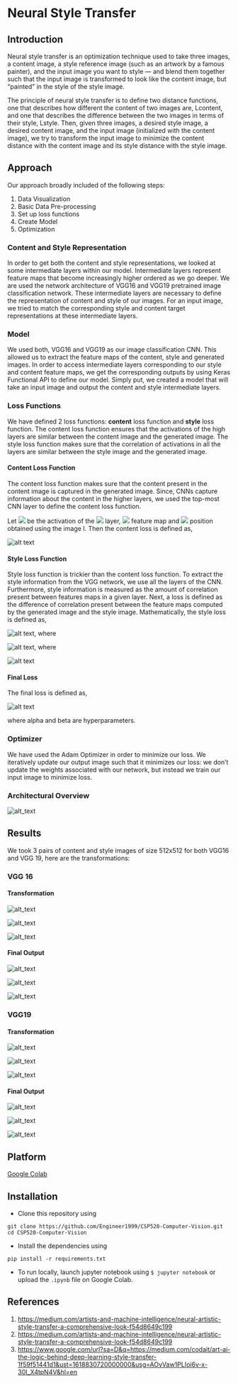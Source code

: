 # Neural Style Transfer

## Introduction

Neural style transfer is an optimization technique used to take three images, a content image, a style reference image (such as an artwork by a famous painter), and the input image you want to style — and blend them together such that the input image is transformed to look like the content image, but “painted” in the style of the style image.

The principle of neural style transfer is to define two distance functions, one that describes how different the content of two images are, Lcontent, and one that describes the difference between the two images in terms of their style, Lstyle. Then, given three images, a desired style image, a desired content image, and the input image (initialized with the content image), we try to transform the input image to minimize the content distance with the content image and its style distance with the style image.

## Approach

Our approach broadly included of the following steps: 

1. Data Visualization
2. Basic Data Pre-processing
3. Set up loss functions
4. Create Model
5. Optimization


### Content and Style Representation

In order to get both the content and style representations, we looked at some intermediate layers within our model. Intermediate layers represent feature maps that become increasingly higher ordered as we go deeper. We are used 
the network architecture of VGG16 and VGG19 pretrained image classification network. These intermediate layers are necessary to define the representation of content and style of our images. For an input image, we tried to match the corresponding style and content target representations at these intermediate layers.

### Model

We used both, VGG16 and VGG19 as our image classification CNN. This allowed us to extract the feature maps of the content, style and generated images. In order to access intermediate layers corresponding to our style and content feature maps, we get the corresponding outputs by using Keras Functional API to define our model.
Simply put, we created a model that will take an input image and output the content and style intermediate layers.

### Loss Functions

We have defined 2 loss functions: **content** loss function and **style** loss function. The content loss function ensures that the activations of the high layers are similar between the content image and the generated image. The style loss function makes sure that the
correlation of activations in all the layers are similar between the style image and the generated image.

#### Content Loss Function

The content loss function makes sure that the content present in the content image is captured in the generated image. Since, CNNs capture information about the content in the higher layers, we used the top-most CNN layer to define the content loss function.

Let <img src="https://render.githubusercontent.com/render/math?math=A_{ij}^l(I)"> be the activation of the <img src="https://render.githubusercontent.com/render/math?math=l^{th}"> layer, <img src="https://render.githubusercontent.com/render/math?math=i^{th}"> feature map and <img src="https://render.githubusercontent.com/render/math?math=j^{th}"> position obtained using the image I. Then the content loss is defined as,

![alt text](https://github.com/jimil749/CSP520-Computer-Vision/blob/jimil/assignment-6/Assignment%206%20%26%207/Samaritans_6/images/math.svg)

#### Style Loss Function

Style loss function is trickier than the content loss function. To extract the style information from the VGG network, we use all the layers of the CNN. Furthermore, style information is measured as the amount of correlation present between features maps in a given layer. Next, a loss is defined as the difference of correlation present between the feature maps computed by the generated image and the style image. Mathematically, the style loss is defined as,

![alt text](https://github.com/jimil749/CSP520-Computer-Vision/blob/jimil/assignment-6/Assignment%206%20%26%207/Samaritans_6/images/math-1.svg), where

![alt text](https://github.com/jimil749/CSP520-Computer-Vision/blob/jimil/assignment-6/Assignment%206%20%26%207/Samaritans_6/images/math-2.svg), where

![alt text](https://github.com/jimil749/CSP520-Computer-Vision/blob/jimil/assignment-6/Assignment%206%20%26%207/Samaritans_6/images/math-3.svg)

#### Final Loss

The final loss is defined as,

![alt text](https://github.com/jimil749/CSP520-Computer-Vision/blob/jimil/assignment-6/Assignment%206%20%26%207/Samaritans_6/images/math-4.svg)

where alpha and beta are hyperparameters.

### Optimizer

We have used the Adam Optimizer in order to minimize our loss. We iteratively update our output image such that it minimizes our loss: we don’t update the weights associated with our network, but instead we train our input image to minimize loss. 

### Architectural Overview

![alt_text](https://github.com/jimil749/CSP520-Computer-Vision/blob/jimil/assignment-6/Assignment%206%20%26%207/Samaritans_6/images/nst_architecture.jpg)

## Results

We took 3 pairs of content and style images of size 512x512 for both VGG16 and VGG 19, here are the transformations:

### VGG 16

#### Transformation
![alt_text](https://github.com/jimil749/CSP520-Computer-Vision/blob/jimil/assignment-6/Assignment%206%20%26%207/Samaritans_6/images/vgg16_grid1.png)

![alt_text](https://github.com/jimil749/CSP520-Computer-Vision/blob/jimil/assignment-6/Assignment%206%20%26%207/Samaritans_6/images/vgg16_grid2.png)

![alt_text](https://github.com/jimil749/CSP520-Computer-Vision/blob/jimil/assignment-6/Assignment%206%20%26%207/Samaritans_6/images/vgg16_grid3.png)

#### Final Output
![alt_text](https://github.com/jimil749/CSP520-Computer-Vision/blob/jimil/assignment-6/Assignment%206%20%26%207/Samaritans_6/images/vgg16_1.png)

![alt_text](https://github.com/jimil749/CSP520-Computer-Vision/blob/jimil/assignment-6/Assignment%206%20%26%207/Samaritans_6/images/vgg16_2.png)

![alt_text](https://github.com/jimil749/CSP520-Computer-Vision/blob/jimil/assignment-6/Assignment%206%20%26%207/Samaritans_6/images/vgg16_3.png)

### VGG19

#### Transformation
![alt_text](https://github.com/jimil749/CSP520-Computer-Vision/blob/jimil/assignment-6/Assignment%206%20%26%207/Samaritans_6/images/vgg19_grid1.png)

![alt_text](https://github.com/jimil749/CSP520-Computer-Vision/blob/jimil/assignment-6/Assignment%206%20%26%207/Samaritans_6/images/vgg19_grid2.png)

![alt_text](https://github.com/jimil749/CSP520-Computer-Vision/blob/jimil/assignment-6/Assignment%206%20%26%207/Samaritans_6/images/vgg19_grid3.png)

#### Final Output
![alt_text](https://github.com/jimil749/CSP520-Computer-Vision/blob/jimil/assignment-6/Assignment%206%20%26%207/Samaritans_6/images/vgg19_1.png)

![alt_text](https://github.com/jimil749/CSP520-Computer-Vision/blob/jimil/assignment-6/Assignment%206%20%26%207/Samaritans_6/images/vgg19_2.png)

![alt_text](https://github.com/jimil749/CSP520-Computer-Vision/blob/jimil/assignment-6/Assignment%206%20%26%207/Samaritans_6/images/vgg19_3.png)



## Platform 

[Google Colab](https://colab.research.google.com/notebooks/intro.ipynb)

## Installation

- Clone this repository using 
```
git clone https://github.com/Engineer1999/CSP520-Computer-Vision.git
cd CSP520-Computer-Vision
```
- Install the dependencies using
```
pip install -r requirements.txt
```
- To run locally, launch jupyter notebook using `$ jupyter notebook` or upload the `.ipynb` file on Google Colab.


## References

1. https://medium.com/artists-and-machine-intelligence/neural-artistic-style-transfer-a-comprehensive-look-f54d8649c199
2. https://medium.com/artists-and-machine-intelligence/neural-artistic-style-transfer-a-comprehensive-look-f54d8649c199
3. https://www.google.com/url?sa=D&q=https://medium.com/codait/art-ai-the-logic-behind-deep-learning-style-transfer-1f59f51441d1&ust=1618830720000000&usg=AOvVaw1PLIoi6v-x-30I_X4tpN4V&hl=en
